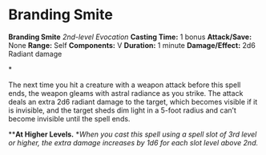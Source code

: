# Branding Smite

**Branding Smite**
_2nd-level Evocation_
**Casting Time:** 1 bonus
**Attack/Save:** None
**Range:** Self
**Components:** V
**Duration:** 1 minute
**Damage/Effect:** 2d6 Radiant damage

*<p>The next time you hit a creature with a weapon attack before this spell ends, the weapon gleams with astral radiance as you strike. The attack deals an extra 2d6 radiant damage to the target, which becomes visible if it is invisible, and the target sheds dim light in a 5-foot radius and can’t become invisible until the spell ends. 

****At Higher Levels.** **When you cast this spell using a spell slot of 3rd level or higher, the extra damage increases by 1d6 for each slot level above 2nd.</p>*